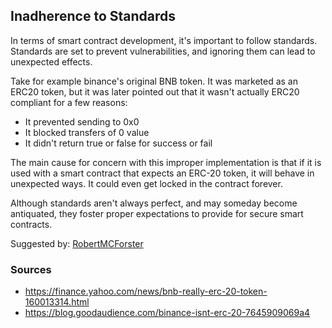## Inadherence to Standards

In terms of smart contract development, it's important to follow standards. Standards are set to prevent vulnerabilities, and ignoring them can lead to unexpected effects.

Take for example binance's original BNB token. It was marketed as an ERC20 token, but it was later pointed out that it wasn't actually ERC20 compliant for a few reasons:

- It prevented sending to 0x0
- It blocked transfers of 0 value
- It didn't return true or false for success or fail

The main cause for concern with this improper implementation is that if it is used with a smart contract that expects an ERC-20 token, it will behave in unexpected ways. It could even get locked in the contract forever. 

Although standards aren't always perfect, and may someday become antiquated, they foster proper expectations to provide for secure smart contracts.

Suggested by: [RobertMCForster](https://github.com/RobertMCForster)

### Sources

- https://finance.yahoo.com/news/bnb-really-erc-20-token-160013314.html
- https://blog.goodaudience.com/binance-isnt-erc-20-7645909069a4